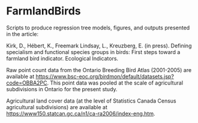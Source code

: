 # FarmlandBirds

Scripts to produce regression tree models, figures, and outputs presented in the article:

Kirk, D., Hébert, K., Freemark Lindsay, L., Kreuzberg, E. (in press). Defining specialism and functional species groups in birds: First steps toward a farmland bird indicator. Ecological Indicators.
 
Raw point count data from the Ontario Breeding Bird Atlas (2001-2005) are available at https://www.bsc-eoc.org/birdmon/default/datasets.jsp?code=OBBA2PC. This point data was pooled at the scale of agricultural subdivisions in Ontario for the present study.

Agricultural land cover data (at the level of Statistics Canada Census agricultural subdivisions) are available at https://www150.statcan.gc.ca/n1/ca-ra2006/index-eng.htm.
